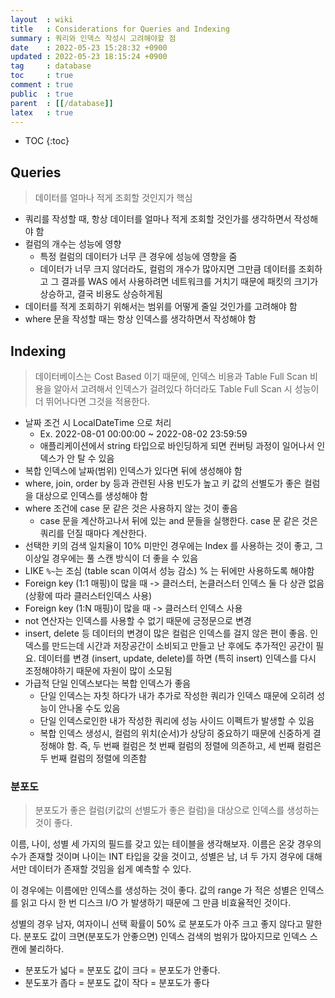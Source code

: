 ```yaml
---
layout  : wiki
title   : Considerations for Queries and Indexing
summary : 쿼리와 인덱스 작성시 고려해야할 점
date    : 2022-05-23 15:28:32 +0900
updated : 2022-05-23 18:15:24 +0900
tag     : database
toc     : true
comment : true
public  : true
parent  : [[/database]]
latex   : true
---
```

* TOC
{:toc}

## Queries

> 데이터를 얼마나 적게 조회할 것인지가 핵심

- 쿼리를 작성할 때, 항상 데이터를 얼마나 적게 조회할 것인가를 생각하면서 작성해야 함 
- 컬럼의 개수는 성능에 영향
  - 특정 컬럼의 데이터가 너무 큰 경우에 성능에 영향을 줌
  - 데이터가 너무 크지 않더라도, 컬럼의 개수가 많아지면 그만큼 데이터를 조회하고 그 결과를 WAS 에서 사용하려면 네트워크를 거치기 때문에 패킷의 크기가 상승하고, 결국 비용도 상승하게됨
- 데이터를 적게 조회하기 위해서는 범위를 어떻게 줄일 것인가를 고려해야 함
- where 문을 작성할 때는 항상 인덱스를 생각하면서 작성해야 함

## Indexing

> 데이터베이스는 Cost Based 이기 때문에, 인덱스 비용과 Table Full Scan 비용을 알아서 고려해서 인덱스가 걸려있다 하더라도 Table Full Scan 시 성능이 더 뛰어나다면 그것을 적용한다.

- 날짜 조건 시 LocalDateTime 으로 처리
  - Ex. 2022-08-01 00:00:00 ~ 2022-08-02 23:59:59
  - 애플리케이션에서 string 타입으로 바인딩하게 되면 컨버팅 과정이 일어나서 인덱스가 안 탈 수 있음
- 복합 인덱스에 날짜(범위) 인덱스가 있다면 뒤에 생성해야 함
- where, join, order by 등과 관련된 사용 빈도가 높고 키 값의 선별도가 좋은 컬럼을 대상으로 인덱스를 생성해야 함
- where 조건에 case 문 같은 것은 사용하지 않는 것이 좋음
  - case 문을 계산하고나서 뒤에 있는 and 문들을 실행한다. case 문 같은 것은 쿼리를 던질 때마다 계산한다.
- 선택한 키의 검색 일치율이 10% 미만인 경우에는 Index 를 사용하는 것이 좋고, 그 이상일 경우에는 풀 스캔 방식이 더 좋을 수 있음
- LIKE `%~`는 조심 (table scan 이여서 성능 감소) % 는 뒤에만 사용하도록 해야함
- Foreign key (1:1 매핑)이 많을 때 -> 클러스터, 논클러스터 인덱스 둘 다 상관 없음 (상황에 따라 클러스터인덱스 사용)
- Foreign key (1:N 매핑)이 많을 때 -> 클러스터 인덱스 사용
- not 연산자는 인덱스를 사용할 수 없기 때문에 긍정문으로 변경
- insert, delete 등 데이터의 변경이 많은 컬럼은 인덱스를 걸지 않은 편이 좋음. 인덱스를 만드는데 시간과 저장공간이 소비되고 만들고 난 후에도 추가적인 공간이 필요. 데이터를 변경 (insert, update, delete)를 하면 (특히 insert) 인덱스를 다시 조정해야하기 때문에 자원이 많이 소모됨
- 가급적 단일 인덱스보다는 복합 인덱스가 좋음
  - 단일 인덱스는 자칫 하다가 내가 추가로 작성한 쿼리가 인덱스 때문에 오히려 성능이 안나올 수도 있음
  - 단일 인덱스로인한 내가 작성한 쿼리에 성능 사이드 이펙트가 발생할 수 있음
  - 복합 인덱스 생성시, 컬럼의 위치(순서)가 상당히 중요하기 때문에 신중하게 결정해야 함. 즉, 두 번째 컬럼은 첫 번째 컬럼의 정렬에 의존하고, 세 번째 컬럼은 두 번째 컬럼의 정렬에 의존함

### 분포도

> 분포도가 좋은 컬럼(키값의 선별도가 좋은 컬럼)을 대상으로 인덱스를 생성하는 것이 좋다.

이름, 나이, 성별 세 가지의 필드를 갖고 있는 테이블을 생각해보자. 이름은 온갖 경우의 수가 존재할 것이며 나이는 INT 타입을 갖을 것이고, 성별은 남, 녀 두 가지 경우에 대해서만 데이터가 존재할 것임을 쉽게 예측할 수 있다.

이 경우에는 이름에만 인덱스를 생성하는 것이 좋다. 값의 range 가 적은 성별은 인덱스를 읽고 다시 한 번 디스크 I/O 가 발생하기 때문에 그 만큼 비효율적인 것이다. 

성별의 경우 남자, 여자이니 선택 확률이 50% 로 분포도가 아주 크고 좋지 않다고 말한다. 분포도 값이 크면(분포도가 안좋으면) 인덱스 검색의 범위가 많아지므로 인덱스 스캔에 불리하다.

- 분포도가 넓다 = 분포도 값이 크다 = 분포도가 안좋다.
- 분도포가 좁다 = 분포도 값이 작다 = 분포도가 좋다